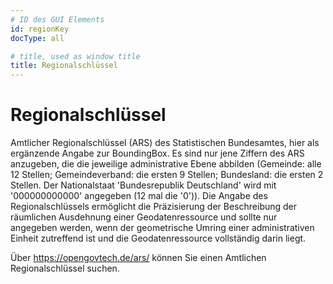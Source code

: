 ```yaml
---
# ID des GUI Elements
id: regionKey
docType: all

# title, used as window title
title: Regionalschlüssel
---
```


# Regionalschlüssel

Amtlicher Regionalschlüssel (ARS) des Statistischen Bundesamtes, hier als ergänzende Angabe zur BoundingBox. Es sind nur jene Ziffern des ARS anzugeben, die die jeweilige administrative Ebene abbilden (Gemeinde: alle 12 Stellen; Gemeindeverband: die ersten 9 Stellen; Bundesland: die ersten 2 Stellen. Der Nationalstaat 'Bundesrepublik Deutschland' wird mit '000000000000' angegeben (12 mal die '0')).
Die Angabe des Regionalschlüssels ermöglicht die Präzisierung der Beschreibung der räumlichen Ausdehnung einer Geodatenressource und sollte nur angegeben werden, wenn der geometrische Umring einer administrativen Einheit zutreffend ist und die Geodatenressource vollständig darin liegt.

Über https://opengovtech.de/ars/ können Sie einen Amtlichen Regionalschlüssel suchen.
